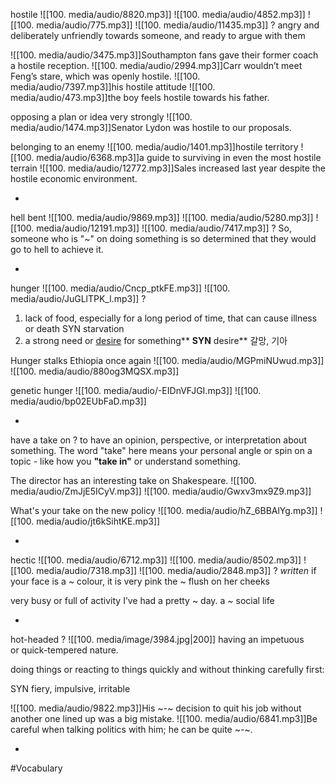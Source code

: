 hostile ![[100. media/audio/8820.mp3]] ![[100. media/audio/4852.mp3]] ![[100. media/audio/775.mp3]] ![[100. media/audio/11435.mp3]]
?
angry and deliberately unfriendly towards someone, and ready to argue with them

![[100. media/audio/3475.mp3]]Southampton fans gave their former coach a hostile reception.  ![[100. media/audio/2994.mp3]]Carr wouldn’t meet Feng’s stare, which was openly hostile.  ![[100. media/audio/7397.mp3]]his hostile attitude
![[100. media/audio/473.mp3]]the boy feels hostile towards his father.

opposing a plan or idea very strongly
![[100. media/audio/1474.mp3]]Senator Lydon was hostile to our proposals.

belonging to an enemy
![[100. media/audio/1401.mp3]]hostile territory
![[100. media/audio/6368.mp3]]a guide to surviving in even the most hostile terrain  ![[100. media/audio/12772.mp3]]Sales increased last year despite the hostile economic environment.
<!--SR:!2025-11-04,14,290-->
-

hell bent ![[100. media/audio/9869.mp3]] ![[100. media/audio/5280.mp3]] ![[100. media/audio/12191.mp3]] ![[100. media/audio/7417.mp3]]
?
So, someone who is "~" on doing something is so determined that they would go to hell to achieve it.
<!--SR:!2025-10-26,3,254-->
-

hunger ![[100. media/audio/Cncp_ptkFE.mp3]] ![[100. media/audio/JuGLlTPK_l.mp3]]
?
  1. lack of food, especially for a long period of time, that can cause illness or death SYN starvation
  2. a strong need or [desire](https://www.ldoceonline.com/dictionary/desire) for something** **SYN** desire** 갈망, 기아

  Hunger stalks Ethiopia once again
  ![[100. media/audio/MGPmiNUwud.mp3]] ![[100. media/audio/880og3MQSX.mp3]]

  genetic hunger ![[100. media/audio/-EIDnVFJGI.mp3]] ![[100. media/audio/bp02EUbFaD.mp3]]
<!--SR:!2025-10-25,8,250-->
-

have a take on
?
to have an opinion, perspective, or interpretation about something. The word "take" here means your personal angle or spin on a topic - like how you **"take in"** or understand something.

  The director has an interesting take on Shakespeare.
  ![[100. media/audio/ZmJjE5ICyV.mp3]] ![[100. media/audio/Gwxv3mx9Z9.mp3]]

  What's your take on the new policy
  ![[100. media/audio/hZ_6BBAlYg.mp3]] ![[100. media/audio/jt6kSihtKE.mp3]]
<!--SR:!2025-10-26,9,250-->
-

hectic ![[100. media/audio/6712.mp3]] ![[100. media/audio/8502.mp3]] ![[100. media/audio/7318.mp3]] ![[100. media/audio/2848.mp3]]
?
_written_ if your face is a ~ colour, it is very pink
the ~ flush on her cheeks

very busy or full of activity
I’ve had a pretty ~ day.
a ~ social life
<!--SR:!2025-10-27,4,274-->
-

hot-headed
?
![[100. media/image/3984.jpg|200]]
having an impetuous or quick-tempered nature.

doing things or reacting to things quickly and without thinking carefully first:

SYN fiery, impulsive, irritable

![[100. media/audio/9822.mp3]]His ~-~ decision to quit his job without another one lined up was a big mistake.
![[100. media/audio/6841.mp3]]Be careful when talking politics with him; he can be quite ~-~.
<!--SR:!2025-10-26,3,254-->
-

#Vocabulary